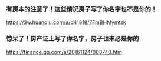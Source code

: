 ### 有房本的注意了！这些情况房子写了你名字也不是你的！
https://3w.huanqiu.com/a/d41818/7FmBHMymtsk
### 惊呆了！房产证上写了你名字，房子也未必是你的
https://finance.qq.com/a/20161124/003740.htm